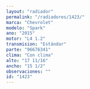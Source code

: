 ```yaml
---
layout: "radiador"
permalink: "/radiadores/1423/"
marca: "Chevrolet"
modelo: "Spark"
ano: "2015"
motor: "L4 1.2"
transmision: "Estándar"
parte: "96676341"
clima: "Con clima"
alto: "17 11/16"
ancho: "15 1/2"
observaciones: ""
id: "1423"
---
```



